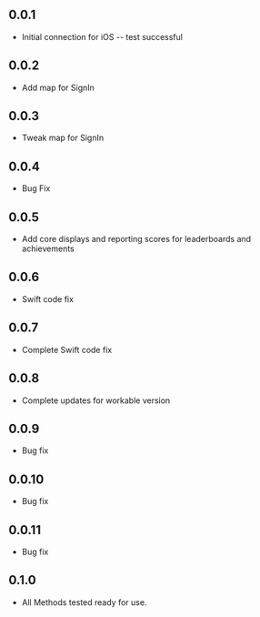## 0.0.1
* Initial connection for iOS -- test successful
## 0.0.2
* Add map for SignIn 
## 0.0.3
* Tweak map for SignIn
## 0.0.4
* Bug Fix
## 0.0.5
* Add core displays and reporting scores for leaderboards and achievements 
## 0.0.6
* Swift code fix
## 0.0.7
* Complete Swift code fix
## 0.0.8
* Complete updates for workable version
## 0.0.9
* Bug fix
## 0.0.10
* Bug fix
## 0.0.11
* Bug fix
## 0.1.0
* All Methods tested ready for use.